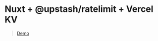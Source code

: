 # Nuxt + @upstash/ratelimit + Vercel KV

> [Demo](https://ratelimit-nuxt-with-vercel-kv.vercel.app/)
